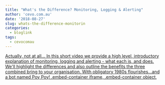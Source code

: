 ```yaml
---
title: "What's the Difference? Monitoring, Logging & Alerting"
author: 'cevo.com.au'
date: '2018-08-27'
slug: whats-the-difference-monitorin
categories:
  - bloglink
tags:
  - cevocomau
---
```


[Actually, not at all... In this short video we provide a high level, introductory explanation of monitoring, logging and alerting - what each is, and does. We'll highlight the differences and also outline the benefits the three combined bring to your organisation. With obligatory 1980s flourishes...and a bot named Poy Poy! .embed-container iframe, .embed-container object,<i class="fas fa-external-link-alt"></i>](https://cevo.com.au/post/2018-08-27-wtd-monitoring-logging-alerting/)

